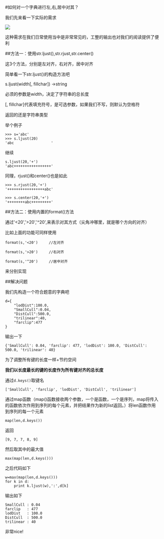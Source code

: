 #如何对一个字典进行左,右,居中对其？

我们先来看一下实际的需求

![](http://i.imgur.com/4MMZ6Ls.png)

这种需求在我们日常使用当中是非常常见的，工整的输出也对我们的阅读提供了便利

##方法一：使用str.ljust(),str.rjust,str.center()

这3个方法，分别是左对齐，右对齐，居中对齐

简单看一下str.ljust()的构造方法吧

s.ljust(width[, fillchar]) ->string

必须的参数是width，决定了字符串的总长度

[, fillchar]代表填充符号，是可选参数，如果我们不写，则默认为空格符

返回的还是字符串类型

举个例子

	>>> s='abc'
	>>> s.ljust(20)
	'abc                 '

继续

	s.ljust(20,'+')    
	'abc+++++++++++++++++'

同理，rjust()和center()也是如此

	>>> s.rjust(20,'+')
	'+++++++++++++++++abc'    

	>>> s.center(20,'+')
	'++++++++abc+++++++++'      

##方法二：使用内置的format()方法

通过'<20','>20','^20',来表示对其方式（尖角冲哪里，就是哪个方向的对齐）

比如上面的功能可同样使用

	format(s,'<20')		//左对齐

	format(s,'>20')		//右对齐

	format(s,'^20')		//居中对齐

来分别实现

##解决问题

我们先构造一个符合题意的字典吧

	d={
		"lodDist":100.0,
		"SmallCull":0.04,
		"DistCull":500.0,
		"trilinear":40,
		"farclip":477
	}

输出一下

	{'SmallCull': 0.04, 'farclip': 477, 'lodDist': 100.0, 'DistCull': 500.0, 'trilinear': 40}

为了调整所有键的长度一样+节约空间

**我们以长度最长的键的长度作为所有键对齐的总长度**

通过`d.keys()`取键名

	['SmallCull', 'farclip', 'lodDist', 'DistCull', 'trilinear']

通过map函数（map()函数接收两个参数，一个是函数，一个是序列，map将传入的函数依次作用到序列的每个元素，并把结果作为新的list返回。）将len函数作用到序列的每一个元素

	map(len,d.keys())

返回

	[9, 7, 7, 8, 9]

然后取其中的最大值

	max(map(len,d.keys()))

之后代码如下
	
	w=max(map(len,d.keys()))
	for k in d:
		print k.ljust(w),':',d[k]

输出如下

	SmallCull : 0.04
	farclip   : 477
	lodDist   : 100.0
	DistCull  : 500.0
	trilinear : 40

非常nice!